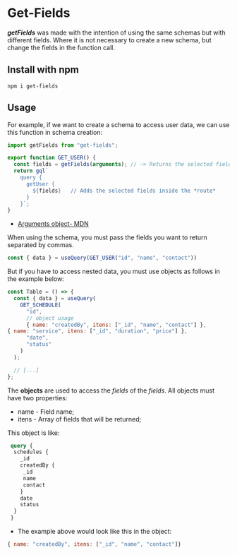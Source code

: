 # Get-Fields
_**getFields**_ was made with the intention of using the same schemas but with different fields. Where it is not necessary to create a new schema, but change the fields in the function call. 

## Install with npm
```shell
npm i get-fields
```

## Usage
For example, if we want to create a schema to access user data, we can use this function in schema creation:

```javascript
import getFields from "get-fields";

export function GET_USER() {
  const fields = getFields(arguments); // ~> Returns the selected fields
  return gql`
    query {
      getUser {
        ${fields}	// Adds the selected fields inside the *route*
      }
    }`;
}
```
-  [Arguments object- MDN](https://developer.mozilla.org/pt-BR/docs/Web/JavaScript/Reference/Functions/arguments)

When using the schema, you must pass the fields you want to return separated by commas.
```javascript
const { data } = useQuery(GET_USER("id", "name", "contact"))
```

But if you have to access nested data, you must use objects as follows in the example below:


```javascript
const Table = () => {
  const { data } = useQuery(
    GET_SCHEDULE(
      "id",
      // object usage
      { name: "createdBy", itens: ["_id", "name", "contact"] }, 	
{ name: "service", itens: ["_id", "duration", "price"] },
      "date",
      "status"
    )
  );

  // [...]
};
```

The **objects** are used to access the _fields_ of the _fields_.
All objects must have two properties:

- name - Field name;
- itens - Array of fields that will be returned;

This object is like:

```graphql
 query {
  schedules {
    _id
    createdBy {
     _id
     name
     contact
    }
    date
    status
  }
 }
```

- The example above would look like this in the object:

```javascript
{ name: "createdBy", itens: ["_id", "name", "contact"]}
```
